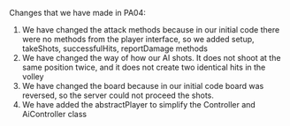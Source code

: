 Changes that we have made in PA04:
1) We have changed the attack methods because in our initial code there were no methods 
from the player interface, so we added setup, takeShots, successfulHits, reportDamage methods
2) We have changed the way of how our AI shots. It does not shoot at the same position twice,
and it does not create two identical hits in the volley
3) We have changed the board because in our initial code board was reversed, so the server could
 not proceed the shots.
4) We have added the abstractPlayer to simplify the Controller and AiController class